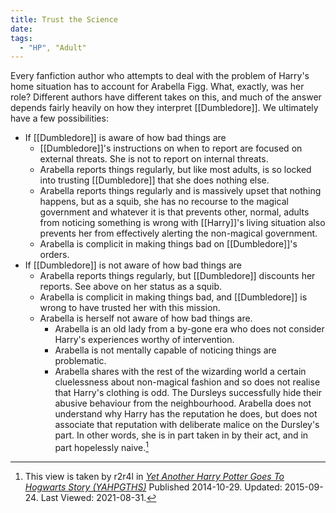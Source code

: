 ```yaml
---
title: Trust the Science
date: 
tags:
  - "HP", "Adult"
---
```


Every fanfiction author who attempts to deal with the problem of Harry's home
situation has to account for Arabella Figg.  What, exactly, was her role?
Different authors have different takes on this, and much of the answer depends
fairly heavily on how they interpret [[Dumbledore]].  We ultimately have a few
possibilities:

* If [[Dumbledore]] is aware of how bad things are
	* [[Dumbledore]]'s instructions on when to report are focused on external
	  threats.  She is not to report on internal threats.
	* Arabella reports things regularly, but like most adults, is so locked into
	  trusting [[Dumbledore]] that she does nothing else. 
	* Arabella reports things regularly and is massively upset that nothing
	  happens, but as a squib, she has no recourse to the magical government and
		whatever it is that prevents other, normal, adults from noticing something
		is wrong with [[Harry]]'s living situation also prevents her from
		effectively alerting the non-magical government.
	* Arabella is complicit in making things bad on [[Dumbledore]]'s orders.
* If [[Dumbledore]] is not aware of how bad things are
	* Arabella reports things regularly, but [[Dumbledore]] discounts her
	  reports.  See above on her status as a squib.
	* Arabella is complicit in making things bad, and [[Dumbledore]] is wrong to
	  have trusted her with this mission.
	* Arabella is herself not aware of how bad things are.
		* Arabella is an old lady from a by-gone era who does not consider Harry's
		  experiences worthy of intervention.
		* Arabella is not mentally capable of noticing things are problematic.
		* Arabella shares with the rest of the wizarding world a certain
		  cluelessness about non-magical fashion and so does not realise that
			Harry's clothing is odd.  The Dursleys successfully hide their abusive
			behaviour from the neighbourhood.  Arabella does not understand why Harry
			has the reputation he does, but does not associate that reputation with
			deliberate malice on the Dursley's part.  In other words, she is in part
			taken in by their act, and in part hopelessly naive.[^20210831-1]

[^20210831-1]: This view is taken by r2r4l in 
    _[Yet Another Harry Potter Goes To Hogwarts Story (YAHPGTHS)](https://www.fanfiction.net/s/10789352)_
		Published 2014-10-29. Updated: 2015-09-24. Last Viewed: 2021-08-31.

